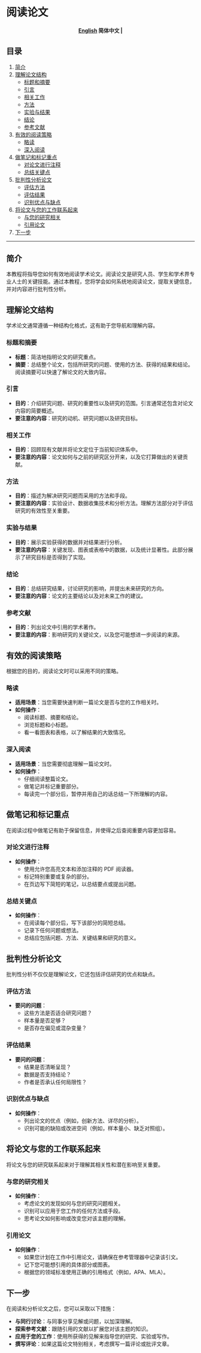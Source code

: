 # 阅读论文

<h4 align="center">
    <p>
        <a href="https://github.com/Collaborative-AI/tutorial/blob/main/Paper%20Reading/README.md">English</a>
        <b>简体中文</b> |
    </p>
</h4>

## 目录
1. [简介](#简介)
2. [理解论文结构](#理解论文结构)
    - [标题和摘要](#标题和摘要)
    - [引言](#引言)
    - [相关工作](#相关工作)
    - [方法](#方法)
    - [实验与结果](#实验与结果)
    - [结论](#结论)
    - [参考文献](#参考文献)
3. [有效的阅读策略](#有效的阅读策略)
    - [略读](#略读)
    - [深入阅读](#深入阅读)
4. [做笔记和标记重点](#做笔记和标记重点)
    - [对论文进行注释](#对论文进行注释)
    - [总结关键点](#总结关键点)
5. [批判性分析论文](#批判性分析论文)
    - [评估方法](#评估方法)
    - [评估结果](#评估结果)
    - [识别优点与缺点](#识别优点与缺点)
6. [将论文与您的工作联系起来](#将论文与您的工作联系起来)
    - [与您的研究相关](#与您的研究相关)
    - [引用论文](#引用论文)
7. [下一步](#下一步)

---

## 简介

本教程将指导您如何有效地阅读学术论文。阅读论文是研究人员、学生和学术界专业人士的关键技能。通过本教程，您将学会如何系统地阅读论文，提取关键信息，并对内容进行批判性分析。

## 理解论文结构

学术论文通常遵循一种结构化格式，这有助于您导航和理解内容。

### 标题和摘要

- **标题**：简洁地指明论文的研究重点。
- **摘要**：总结整个论文，包括所研究的问题、使用的方法、获得的结果和结论。阅读摘要可以快速了解论文的大致内容。

### 引言

- **目的**：介绍研究问题、研究的重要性以及研究的范围。引言通常还包含对论文内容的简要概述。
- **要注意的内容**：研究的动机、研究问题以及研究目标。

### 相关工作

- **目的**：回顾现有文献并将论文定位于当前知识体系中。
- **要注意的内容**：论文如何与之前的研究区分开来，以及它打算做出的关键贡献。

### 方法

- **目的**：描述为解决研究问题而采用的方法和手段。
- **要注意的内容**：实验设计、数据收集技术和分析方法。理解方法部分对于评估研究的有效性至关重要。

### 实验与结果

- **目的**：展示实验获得的数据并对结果进行分析。
- **要注意的内容**：关键发现、图表或表格中的数据，以及统计显著性。此部分展示了研究目标是否得到了实现。

### 结论

- **目的**：总结研究结果，讨论研究的影响，并提出未来研究的方向。
- **要注意的内容**：论文的主要结论以及对未来工作的建议。

### 参考文献

- **目的**：列出论文中引用的学术著作。
- **要注意的内容**：影响研究的关键论文，以及您可能想进一步阅读的来源。

## 有效的阅读策略

根据您的目的，阅读论文时可以采用不同的策略。

### 略读

- **适用场景**：当您需要快速判断一篇论文是否与您的工作相关时。
- **如何操作**：
    - 阅读标题、摘要和结论。
    - 浏览标题和小标题。
    - 看一看图表和表格，以了解结果的大致情况。

### 深入阅读

- **适用场景**：当您需要彻底理解一篇论文时。
- **如何操作**：
    - 仔细阅读整篇论文。
    - 做笔记并标记重要部分。
    - 每读完一个部分后，暂停并用自己的话总结一下所理解的内容。

## 做笔记和标记重点

在阅读过程中做笔记有助于保留信息，并使得之后查阅重要内容更加容易。

### 对论文进行注释

- **如何操作**：
    - 使用允许您高亮文本和添加注释的 PDF 阅读器。
    - 标记特别重要或复杂的部分。
    - 在页边写下简短的笔记，以总结要点或提出问题。

### 总结关键点

- **如何操作**：
    - 在阅读每个部分后，写下该部分的简短总结。
    - 记录下任何问题或想法。
    - 总结应包括问题、方法、关键结果和研究的意义。

## 批判性分析论文

批判性分析不仅仅是理解论文，它还包括评估研究的优点和缺点。

### 评估方法

- **要问的问题**：
    - 这些方法是否适合研究问题？
    - 样本量是否足够？
    - 是否存在偏见或混杂变量？

### 评估结果

- **要问的问题**：
    - 结果是否清晰呈现？
    - 数据是否支持结论？
    - 作者是否承认任何局限性？

### 识别优点与缺点

- **如何操作**：
    - 列出论文的优点（例如，创新方法、详尽的分析）。
    - 识别可能的缺陷或改进空间（例如，样本量小、缺乏对照组）。

## 将论文与您的工作联系起来

将论文与您的研究联系起来对于理解其相关性和潜在影响至关重要。

### 与您的研究相关

- **如何操作**：
    - 考虑论文的发现如何与您的研究问题相关。
    - 识别可以应用于您工作的任何方法或手段。
    - 思考论文如何影响或改变您对该主题的理解。

### 引用论文

- **如何操作**：
    - 如果您计划在工作中引用论文，请确保在参考管理器中记录该引文。
    - 记下您可能想引用的具体部分或图表。
    - 根据您的领域标准使用正确的引用格式（例如，APA、MLA）。

## 下一步

在阅读和分析论文之后，您可以采取以下措施：

- **与同行讨论**：与同事分享见解或问题，以加深理解。
- **探索参考文献**：跟随引用的文献以扩展您对该主题的知识。
- **应用于您的工作**：使用所获得的见解来指导您的研究、实验或写作。
- **撰写评论**：如果这篇论文特别相关，考虑撰写一篇评论或批评文章。

